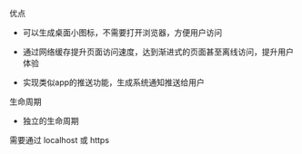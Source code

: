 优点
- 可以生成桌面小图标，不需要打开浏览器，方便用户访问

- 通过网络缓存提升页面访问速度，达到渐进式的页面甚至离线访问，提升用户体验

- 实现类似app的推送功能，生成系统通知推送给用户

生命周期

- 独立的生命周期

需要通过 localhost 或 https